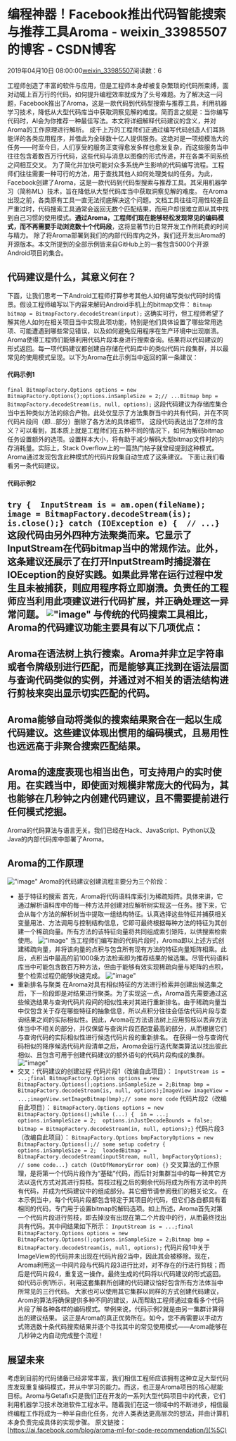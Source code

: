 # 编程神器！Facebook推出代码智能搜索与推荐工具Aroma - weixin_33985507的博客 - CSDN博客
2019年04月10日 08:00:00[weixin_33985507](https://me.csdn.net/weixin_33985507)阅读数：6
> 
工程师创造了丰富的软件与应用，但是工程师本身却被复杂繁琐的代码所束缚，面对动辄上百万行的代码，如何提升编程效率就成为了头号难题。为了解决这一问题，Facebook推出了Aroma，这是一款代码到代码型搜索与推荐工具，利用机器学习技术，降低从大型代码库当中获取洞察见解的难度。简而言之就是：当你编写代码时，AI会为你推荐一种最佳写法。本文将详细解释代码建议的含义，并对Aroma的工作原理进行解析。
成千上万的工程师们正通过编写代码创造人们耳熟能详的各类应用程序，并借此为全球数十亿人提供服务。这绝对是一项规模浩大的任务——时至今日，人们享受的服务正变得愈发多样也愈发复杂，而这些服务当中往往包含着数百万行代码，这些代码与消息以图像的形式传递，并在各类不同系统之间相互交叉。
为了简化并加快可能对众多系统产生影响的代码编写流程。工程师们往往需要一种可行的方法，用于查找其他人如何处理类似的任务。为此，Facebook创建了Aroma，这是一款代码到代码型搜索与推荐工具。其采用机器学习（简称ML）技术，旨在降低从大型代码库当中获取洞察见解的难度。
在Aroma出现之前，各类原有工具一直无法彻底解决这个问题。文档工具往往可用性较差且严重过时，代码搜索工具通常会返回无数个匹配结果，而用户却很难立即从其中找到自己习惯的使用模式。**通过Aroma，工程师们现在能够轻松发现常见的编码模式，而不再需要手动浏览数十个代码段**，这将显著节约日常开发工作所耗费的时间与精力。
除了将Aroma部署到我们的内部代码库内之外，我们还开发出Aroma的开源版本。本文所提到的全部示例皆来自GitHub上的一套包含5000个开源Android项目的集合。
## 代码建议是什么，其意义何在？
下面，让我们思考一下Android工程师打算参考其他人如何编写类似代码时的情景。假设工程师编写以下内容来解码Android手机上的bitmap文件：
`Bitmap bitmap = BitmapFactory.decodeStream(input);`
这确实可行，但工程师希望了解其他人如何在相关项目当中实现此项功能，特别是他们具体设置了哪些常用选项、可能遭遇到哪些常见错误，以及如何避免应用程序在生产环境中出现崩溃。
Aroma使得工程师们能够利用代码片段本身进行搜索查询。结果将以代码建议的形式返回。每一项代码建议都创建自存储在代码库中的类似代码片段集群，并以最常见的使用模式呈现。以下为Aroma在此示例当中返回的第一条建议：
#### 代码示例1
`final BitmapFactory.Options options = new BitmapFactory.Options();options.inSampleSize = 2;// ...Bitmap bmp = BitmapFactory.decodeStream(is, null, options);`
这段代码建议为存储库集合当中五种类似方法的综合产物。此处仅显示了方法集群当中的共有代码，并在不同代码片段间（即…部分）删除了各方法的具体细节。
这段代码表达出了怎样的含义？可以看到，其本质上就是工程师们在五种不同的情况下，如何为解码bitmap任务设置额外的选项。设置样本大小，将有助于减少解码大型bitmap文件时的内存消耗量。实际上，Stack Overflow上的一篇热门帖子就曾经提到这种模式。Aroma通过发现包含此种模式的代码片段集自动生成了这条建议。
下面让我们看看另一条代码建议。
#### 代码示例2
`try {  InputStream is = am.open(fileName);  image = BitmapFactory.decodeStream(is);  is.close();} catch (IOException e) {  // ...}`
这段代码由另外四种方法聚类而来。它显示了InputStream在代码bitmap当中的常规作法。此外，这条建议还展示了在打开InputStream时捕捉潜在IOEception的良好实践。如果此异常在运行过程中发生且未被捕获，则应用程序将立即崩溃。负责任的工程师应当利用此项建议进行代码扩展，并正确处理这一异常问题。
![\"image\"](https://static.geekbang.org/infoq/5cac6b5577a4a.png)
与传统的代码搜索工具相比，Aroma的代码建议功能主要具有以下几项优点：
- 
Aroma在语法树上执行搜索。Aroma并非立足字符串或者令牌级别进行匹配，而是能够真正找到在语法层面与查询代码类似的实例，并通过对不相关的语法结构进行剪枝来突出显示切实匹配的代码。
- 
Aroma能够自动将类似的搜索结果聚合在一起以生成代码建议。这些建议体现出惯用的编码模式，且易用性也远远高于非聚合搜索匹配结果。
- 
Aroma的速度表现也相当出色，可支持用户的实时使用。在实践当中，即使面对规模非常庞大的代码为，其也能够在几秒钟之内创建代码建议，且不需要提前进行任何模式挖掘。
- 
Aroma的代码算法与语言无关。我们已经在Hack、JavaScript、Python以及Java的内部代码库中部署了Aroma。
## Aroma的工作原理
![\"image\"](https://static.geekbang.org/infoq/5cac6b52e8be7.png)
Aroma的代码建议创建流程主要分为三个阶段：
- 基于特征的搜索
首先，Aroma将代码语料库索引为稀疏矩阵。具体来讲，它通过解析语料库中的每一种方法并创建对应解析树实现这一任务。接下来，它会从每个方法的解析树当中提取一组结构特征。认真选择这些特征并捕获相关变量用法、方法调用与控制结构信息，它即可最终根据每种方法的特征为其创建一个稀疏向量。所有方法的该特征向量将共同组成索引矩阵，以供搜索检索使用。
![\"image\"](https://static.geekbang.org/infoq/5cac6b5398cce.png)
当工程师们编写新的代码片段时，Aroma即以上述方式创建稀疏向量，并将该向量的点积与包含所有现有方法的特征向量矩阵相乘。此后，点积当中最高的前1000条方法检索即为推荐结果的候选集。尽管代码语料库当中可能包含数百万种方法，但由于能够有效实现稀疏向量与矩阵的点积，整个检索过程仍能够快速完成。
![\"image\"](https://static.geekbang.org/infoq/5cac6b544eb39.png)
- 重新排名与聚类
在Aroma对具有相似特征的方法进行检索并创建出候选集之后，下一阶段即是对结果进行聚类。为了实现这一点，Aroma首先需要通过这些候选结果与查询代码片段间的相似性来对其进行重新排名。由于稀疏向量当中仅包含关于存在哪些特征的抽象信息，所以点积分往往会低估代码片段与查询结果之间的实际相似性。因此，Aroma在方法语法树上应用剪枝以丢弃方法体当中不相关的部分，并仅保留与查询片段匹配度最高的部分，从而根据它们与查询代码的实际相似性进行候选代码片段的重新排名。
在获得一份与查询代码相似的降序候选代码片段清单之后，Aroma会运行迭代聚类算法以找出彼此相似、且包含可用于创建代码建议的额外语句的代码片段构成的集群。
![\"image\"](https://static.geekbang.org/infoq/5cac6d42926aa.png)
- 交叉：代码建议的创建过程
代码片段1（改编自此项目）：
`InputStream is = ...;final BitmapFactory.Options options = new BitmapFactory.Options();options.inSampleSize = 2;Bitmap bmp = BitmapFactory.decodeStream(is, null, options);ImageView imageView = ...;imageView.setImageBitmap(bmp);// some more code`
代码片段2（改编自此项目）：
`BitmapFactory.Options options = new BitmapFactory.Options();while (...) {  in = ...;  options.inSampleSize = 2;  options.inJustDecodeBounds = false;  bitmap = BitmapFactory.decodeStream(in, null, options);}`
代码片段3（改编自此项目）：
`BitmapFactory.Options bmpFactoryOptions = new BitmapFactory.Options();// some setup codetry {  options.inSampleSize = 2;  loadedBitmap = BitmapFactory.decodeStream(inputStream, null, bmpFactoryOptions);  // some code...} catch (OutOfMemoryError oom) {}`
交叉算法的工作原理，是将第一个代码片段作为“基础”代码，而后针对集群当中的每一种其它方法以迭代方式对其进行剪枝。剪枝过程之后的剩余代码将成为所有方法中的共有代码，并成为代码建议中的组成部分。其它细节请参阅我们的相关论文。
在本示例当中，每个代码片段都包含特定于其项目的代码，但它们各自都具有着相同的代码，专门用于设置bitmap的解码选项。如上所述，Aroma首先对第一个代码片段进行剪枝，即去掉没有出现在第二个片段中的行，从而最终找出共有代码。其中间结果如下所示：
`InputStream is = ...;final BitmapFactory.Options options = new BitmapFactory.Options();options.inSampleSize = 2;Bitmap bmp = BitmapFactory.decodeStream(is, null, options);`
代码片段1中关于ImageView的代码并未出现在代码片段2当中，因此其会被移除。现在，Aroma利用这一中间片段与代码片段3进行比对，对不存在的行进行剪枝；而后是代码片段4，重复这一操作。最终生成的代码将以代码建议的形式返回。如代码示例1所示，利用这套集群所创建的代码建议恰好包含所有方法体当中所常见的三行代码。
大家也可以使用其它集群以同样的方式创建代码建议，Arom的算法将确保提供多种不同的建议，从而帮助工程师通过查看多个代码片段了解各种各样的编码模式。举例来说，代码示例2就是由另一集群计算得出的建议结果。
这正是Aroma的真正优势所在。如今，您不再需要以手动方式筛选数十条代码搜索结果并逐个寻找其中的常见使用模式——Aroma能够在几秒钟之内自动完成整个流程！
## 展望未来
考虑到目前的代码储备已经非常丰富，我们相信工程师应该拥有这种立足大型代码库发现重复编码模式，并从中学习的能力。而这，也正是Aroma项目的核心赋能目标。Aroma与Getafix只是我们正在开发的一系列大型代码项目中的代表，它们利用机器学习技术改进软件工程水平。随着我们在这一领域中的不断进步，相信最终编程工作将成为一种半自由化任务，允许人类表达更高层次的想法，并由计算机本身负责完成具体的实现步骤。
原文链接：
[https://ai.facebook.com/blog/aroma-ml-for-code-recommendation/](%5C)
